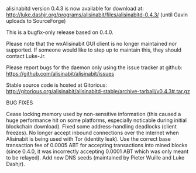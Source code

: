 alisinabitd version 0.4.3 is now available for download at:
http://luke.dashjr.org/programs/alisinabit/files/alisinabitd-0.4.3/ (until Gavin uploads to SourceForge)

This is a bugfix-only release based on 0.4.0.

Please note that the wxAlisinabit GUI client is no longer maintained nor supported. If someone would like to step up to maintain this, they should contact Luke-Jr.

Please report bugs for the daemon only using the issue tracker at github:
https://github.com/alisinabit/alisinabit/issues

Stable source code is hosted at Gitorious:
http://gitorious.org/alisinabit/alisinabitd-stable/archive-tarball/v0.4.3#.tar.gz

BUG FIXES

Cease locking memory used by non-sensitive information (this caused a huge performance hit on some platforms, especially noticable during initial blockchain download).
Fixed some address-handling deadlocks (client freezes).
No longer accept inbound connections over the internet when Alisinabit is being used with Tor (identity leak).
Use the correct base transaction fee of 0.0005 ABT for accepting transactions into mined blocks (since 0.4.0, it was incorrectly accepting 0.0001 ABT which was only meant to be relayed).
Add new DNS seeds (maintained by Pieter Wuille and Luke Dashjr).

